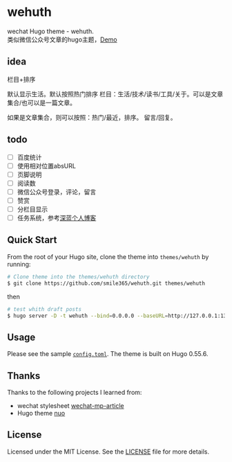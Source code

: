 # wehuth

wechat Hugo theme - wehuth.  
类似微信公众号文章的hugo主题，[Demo](https://sxy91.com)


## idea

栏目+排序

默认显示生活。默认按照热门排序
栏目：生活/技术/读书/工具/关于。可以是文章集合/也可以是一篇文章。

如果是文章集合，则可以按照：热门/最近，排序。
留言/回复。


## todo	
- [ ] 百度统计
- [ ] 使用相对位置absURL
- [ ] 页脚说明
- [ ] 阅读数
- [ ] 微信公众号登录，评论，留言
- [ ] 赞赏
- [ ] 分栏目显示
- [ ] 任务系统，参考[深蓝个人博客](https://bilulanlv.com/task.html)

## Quick Start

From the root of your Hugo site, clone the theme into `themes/wehuth` by running:
 
```sh
# Clone theme into the themes/wehuth directory
$ git clone https://github.com/smile365/wehuth.git themes/wehuth
```

then

```sh
# test whith draft posts
$ hugo server -D -t wehuth --bind=0.0.0.0 --baseURL=http://127.0.0.1:1313
```

## Usage

Please see the sample [`config.toml`](https://github.com/smile365/wehuth/blob/master/exampleSite/config.toml). The theme is built on Hugo 0.55.6.

## Thanks

Thanks to the following projects I learned from:

* wechat stylesheet [wechat-mp-article](https://github.com/ufologist/wechat-mp-article)
* Hugo theme [nuo](https://github.com/smile365/hugo-nuo)

## License

Licensed under the MIT License. See the [LICENSE](https://github.com/smile365/wehuth/blob/master/LICENSE) file for more details.

